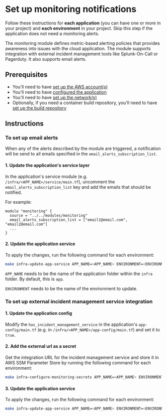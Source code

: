 # Set up monitoring notifications

Follow these instructions for **each application** (you can have one or more in your project) and **each environment** in your project. Skip this step if the application does not need a monitoring alerts.

The monitoring module defines metric-based alerting policies that provides awareness into issues with the cloud application. The module supports integration with external incident management tools like Splunk-On-Call or Pagerduty. It also supports email alerts.

## Prerequisites

* You'll need to have [set up the AWS account(s)](./set-up-aws-accounts.md)
* You'll need to have [configured the application](/infra/app/app-config/main.tf)
* You'll need to have [set up the network(s)](./set-up-networks.md)
* Optionally, if you need a container build repository, you'll need to have [set up the build repository](./set-up-app-build-repository.md)

## Instructions

### To set up email alerts

When any of the alerts described by the module are triggered, a notification will be send to all emails specified in the `email_alerts_subscription_list`.

#### 1. Update the application's service layer

In the application's service module (e.g. `/infra/<APP_NAME>/service/main.tf`), uncomment the `email_alerts_subscription_list` key and add the emails that should be notified.

For example:

```
module "monitoring" {
  source = "../../modules/monitoring"
  email_alerts_subscription_list = ["email1@email.com", "email2@email.com"]
  ...
}
```

#### 2. Update the application service

To apply the changes, run the following command for each environment:

```bash
make infra-update-app-service APP_NAME=<APP_NAME> ENVIRONMENT=<ENVIRONMENT>
```

`APP_NAME` needs to be the name of the application folder within the `infra` folder. By default, this is `app`.

`ENVIRONMENT` needs to be the name of the environment to update.

### To set up external incident management service integration

#### 1. Update the application config

Modify the `has_incident_management_service` in the application's `app-config/main.tf` (e.g. in `/infra/<APP_NAME>/app-config/main.tf`) and set it to `true`.

#### 2. Add the external url as a secret

Get the integration URL for the incident management service and store it in AWS SSM Parameter Store by running the following command for each environment:

```bash
make infra-configure-monitoring-secrets APP_NAME=<APP_NAME> ENVIRONMENT=<ENVIRONMENT> URL=<WEBHOOK_URL>
```

#### 3. Update the application service

To apply the changes, run the following command for each environment:

```bash
make infra-update-app-service APP_NAME=<APP_NAME> ENVIRONMENT=<ENVIRONMENT>
```
